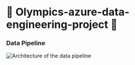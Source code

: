 # 🏅 Olympics-azure-data-engineering-project 🏅



###  Data Pipeline
![Architecture of the data pipeline](https://github.com/KirandeepMarala/Olympics-azure-data-engineering-project/blob/main/Images/pipeline.gif) 
